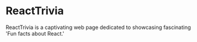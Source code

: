 # ReactTrivia
ReactTrivia is a captivating web page dedicated to showcasing fascinating 'Fun facts about React.'
